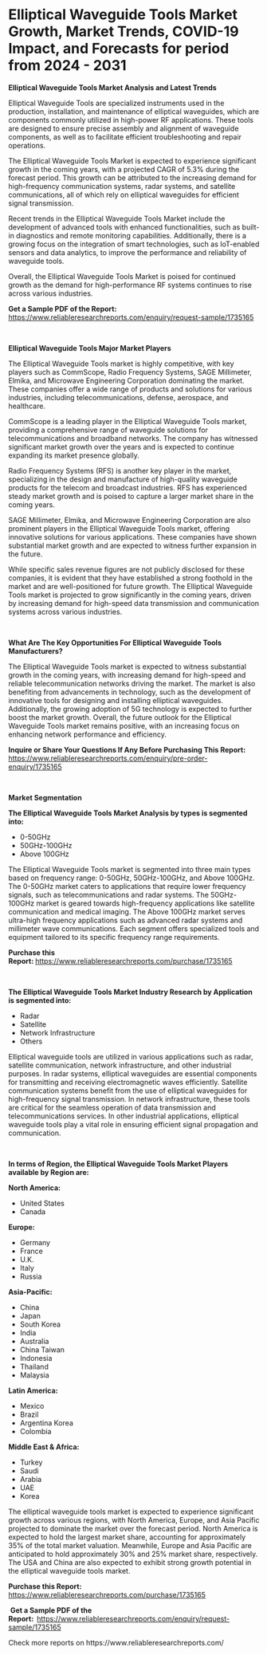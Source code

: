 <p><h1>Elliptical Waveguide Tools Market Growth, Market Trends, COVID-19 Impact, and Forecasts for period from 2024 - 2031</h1></p><p><strong>Elliptical Waveguide Tools Market Analysis and Latest Trends</strong></p>
<p><p>Elliptical Waveguide Tools are specialized instruments used in the production, installation, and maintenance of elliptical waveguides, which are components commonly utilized in high-power RF applications. These tools are designed to ensure precise assembly and alignment of waveguide components, as well as to facilitate efficient troubleshooting and repair operations.</p><p>The Elliptical Waveguide Tools Market is expected to experience significant growth in the coming years, with a projected CAGR of 5.3% during the forecast period. This growth can be attributed to the increasing demand for high-frequency communication systems, radar systems, and satellite communications, all of which rely on elliptical waveguides for efficient signal transmission.</p><p>Recent trends in the Elliptical Waveguide Tools Market include the development of advanced tools with enhanced functionalities, such as built-in diagnostics and remote monitoring capabilities. Additionally, there is a growing focus on the integration of smart technologies, such as IoT-enabled sensors and data analytics, to improve the performance and reliability of waveguide tools.</p><p>Overall, the Elliptical Waveguide Tools Market is poised for continued growth as the demand for high-performance RF systems continues to rise across various industries.</p></p>
<p><strong>Get a Sample PDF of the Report:&nbsp;</strong> <a href="https://www.reliableresearchreports.com/enquiry/request-sample/1735165">https://www.reliableresearchreports.com/enquiry/request-sample/1735165</a></p>
<p>&nbsp;</p>
<p><strong>Elliptical Waveguide Tools Major Market Players</strong></p>
<p><p>The Elliptical Waveguide Tools market is highly competitive, with key players such as CommScope, Radio Frequency Systems, SAGE Millimeter, Elmika, and Microwave Engineering Corporation dominating the market. These companies offer a wide range of products and solutions for various industries, including telecommunications, defense, aerospace, and healthcare.</p><p>CommScope is a leading player in the Elliptical Waveguide Tools market, providing a comprehensive range of waveguide solutions for telecommunications and broadband networks. The company has witnessed significant market growth over the years and is expected to continue expanding its market presence globally.</p><p>Radio Frequency Systems (RFS) is another key player in the market, specializing in the design and manufacture of high-quality waveguide products for the telecom and broadcast industries. RFS has experienced steady market growth and is poised to capture a larger market share in the coming years.</p><p>SAGE Millimeter, Elmika, and Microwave Engineering Corporation are also prominent players in the Elliptical Waveguide Tools market, offering innovative solutions for various applications. These companies have shown substantial market growth and are expected to witness further expansion in the future.</p><p>While specific sales revenue figures are not publicly disclosed for these companies, it is evident that they have established a strong foothold in the market and are well-positioned for future growth. The Elliptical Waveguide Tools market is projected to grow significantly in the coming years, driven by increasing demand for high-speed data transmission and communication systems across various industries.</p></p>
<p>&nbsp;</p>
<p><strong>What Are The Key Opportunities For Elliptical Waveguide Tools Manufacturers?</strong></p>
<p><p>The Elliptical Waveguide Tools market is expected to witness substantial growth in the coming years, with increasing demand for high-speed and reliable telecommunication networks driving the market. The market is also benefiting from advancements in technology, such as the development of innovative tools for designing and installing elliptical waveguides. Additionally, the growing adoption of 5G technology is expected to further boost the market growth. Overall, the future outlook for the Elliptical Waveguide Tools market remains positive, with an increasing focus on enhancing network performance and efficiency.</p></p>
<p><strong>Inquire or Share Your Questions If Any Before Purchasing This Report:</strong> <a href="https://www.reliableresearchreports.com/enquiry/pre-order-enquiry/1735165">https://www.reliableresearchreports.com/enquiry/pre-order-enquiry/1735165</a></p>
<p>&nbsp;</p>
<p><strong>Market Segmentation</strong></p>
<p><strong>The Elliptical Waveguide Tools Market Analysis by types is segmented into:</strong></p>
<p><ul><li>0-50GHz</li><li>50GHz-100GHz</li><li>Above 100GHz</li></ul></p>
<p><p>The Elliptical Waveguide Tools market is segmented into three main types based on frequency range: 0-50GHz, 50GHz-100GHz, and Above 100GHz. The 0-50GHz market caters to applications that require lower frequency signals, such as telecommunications and radar systems. The 50GHz-100GHz market is geared towards high-frequency applications like satellite communication and medical imaging. The Above 100GHz market serves ultra-high frequency applications such as advanced radar systems and millimeter wave communications. Each segment offers specialized tools and equipment tailored to its specific frequency range requirements.</p></p>
<p><strong>Purchase this Report:&nbsp;</strong><a href="https://www.reliableresearchreports.com/purchase/1735165">https://www.reliableresearchreports.com/purchase/1735165</a></p>
<p>&nbsp;</p>
<p><strong>The Elliptical Waveguide Tools Market Industry Research by Application is segmented into:</strong></p>
<p><ul><li>Radar</li><li>Satellite</li><li>Network Infrastructure</li><li>Others</li></ul></p>
<p><p>Elliptical waveguide tools are utilized in various applications such as radar, satellite communication, network infrastructure, and other industrial purposes. In radar systems, elliptical waveguides are essential components for transmitting and receiving electromagnetic waves efficiently. Satellite communication systems benefit from the use of elliptical waveguides for high-frequency signal transmission. In network infrastructure, these tools are critical for the seamless operation of data transmission and telecommunications services. In other industrial applications, elliptical waveguide tools play a vital role in ensuring efficient signal propagation and communication.</p></p>
<p>&nbsp;</p>
<p><strong>In terms of Region, the Elliptical Waveguide Tools Market Players available by Region are:</strong></p>
<p>
    <p> <strong> North America: </strong>
        <ul>
            <li>United States</li>
            <li>Canada</li>
        </ul>
        </p> 
    <p> <strong> Europe: </strong>
        <ul>
            <li>Germany</li>
            <li>France</li>
            <li>U.K.</li>
            <li>Italy</li>
            <li>Russia</li>
        </ul>
        </p> 
    <p> <strong> Asia-Pacific: </strong>
        <ul>
            <li>China</li>
            <li>Japan</li>
            <li>South Korea</li>
            <li>India</li>
            <li>Australia</li>
            <li>China Taiwan</li>
            <li>Indonesia</li>
            <li>Thailand</li>
            <li>Malaysia</li>
        </ul>
        </p> 
    <p> <strong> Latin America: </strong>
        <ul>
            <li>Mexico</li>
            <li>Brazil</li>
            <li>Argentina Korea</li>
            <li>Colombia</li>
        </ul>
        </p> 
    <p> <strong> Middle East & Africa: </strong>
        <ul>
            <li>Turkey</li>
            <li>Saudi</li>
            <li>Arabia</li>
            <li>UAE</li>
            <li>Korea</li>
        </ul>
    </p>
    </p>
<p><p>The elliptical waveguide tools market is expected to experience significant growth across various regions, with North America, Europe, and Asia Pacific projected to dominate the market over the forecast period. North America is expected to hold the largest market share, accounting for approximately 35% of the total market valuation. Meanwhile, Europe and Asia Pacific are anticipated to hold approximately 30% and 25% market share, respectively. The USA and China are also expected to exhibit strong growth potential in the elliptical waveguide tools market.</p></p>
<p><strong>Purchase this Report: </strong><a href="https://www.reliableresearchreports.com/purchase/1735165">https://www.reliableresearchreports.com/purchase/1735165</a></p>
<p>&nbsp;<strong>Get a Sample PDF of the Report:&nbsp;&nbsp;</strong><a href="https://www.reliableresearchreports.com/enquiry/request-sample/1735165">https://www.reliableresearchreports.com/enquiry/request-sample/1735165</a></p>
<p><strong></strong></p>
<p>Check more reports on https://www.reliableresearchreports.com/</p>